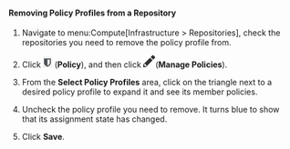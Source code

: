#### Removing Policy Profiles from a Repository

1.  Navigate to menu:Compute\[Infrastructure \> Repositories\], check
    the repositories you need to remove the policy profile from.

2.  Click ![image](/images/1941.png) (**Policy**), and then click
    ![image](/images/1851.png)(**Manage Policies**).

3.  From the **Select Policy Profiles** area, click on the triangle next
    to a desired policy profile to expand it and see its member
    policies.

4.  Uncheck the policy profile you need to remove. It turns blue to show
    that its assignment state has changed.

5.  Click **Save**.
